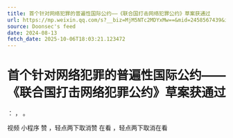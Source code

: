 ```yaml
---
title: 首个针对网络犯罪的普遍性国际公约——《联合国打击网络犯罪公约》草案获通过
url: https://mp.weixin.qq.com/s?__biz=MjM5NTc2MDYxMw==&mid=2458567439&idx=3&sn=02ad42dd93b31735bf9c15a4032869eb
source: Doonsec's feed
date: 2024-08-13
fetch_date: 2025-10-06T18:03:21.123472
---
```


# 首个针对网络犯罪的普遍性国际公约——《联合国打击网络犯罪公约》草案获通过

：
，
。

视频
小程序
赞
，轻点两下取消赞
在看
，轻点两下取消在看